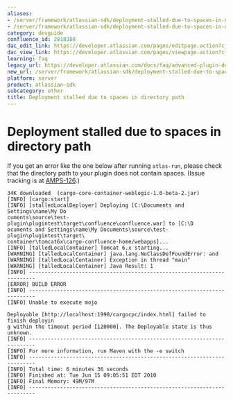 ```yaml
---
aliases:
- /server/framework/atlassian-sdk/deployment-stalled-due-to-spaces-in-directory-path-2818388.html
- /server/framework/atlassian-sdk/deployment-stalled-due-to-spaces-in-directory-path-2818388.md
category: devguide
confluence_id: 2818388
dac_edit_link: https://developer.atlassian.com/pages/editpage.action?cjm=wozere&pageId=2818388
dac_view_link: https://developer.atlassian.com/pages/viewpage.action?cjm=wozere&pageId=2818388
learning: faq
legacy_url: https://developer.atlassian.com/docs/faq/advanced-plugin-development-faq/deployment-stalled-due-to-spaces-in-directory-path
new_url: /server/framework/atlassian-sdk/deployment-stalled-due-to-spaces-in-directory-path
platform: server
product: atlassian-sdk
subcategory: other
title: Deployment stalled due to spaces in directory path
---
```

# Deployment stalled due to spaces in directory path

If you get an error like the one below after running `atlas-run`, please check that the directory path to your plugin does not contain spaces. (Issue tracking is at <a href="https://studio.atlassian.com/browse/AMPS-126" class="external-link">AMPS-126</a>.)

    34K downloaded  (cargo-core-container-weblogic-1.0-beta-2.jar)
    [INFO] [cargo:start]
    [INFO] [stalledLocalDeployer] Deploying [C:\Documents and Settings\name\My Do
    cuments\source\test-plugin\plugintest\target\confluence\confluence.war] to [C:\D
    ocuments and Settings\name\My Documents\source\test-plugin\plugintest\target\
    container\tomcat6x\cargo-confluence-home/webapps]...
    [INFO] [talledLocalContainer] Tomcat 6.x starting...
    [WARNING] [talledLocalContainer] java.lang.NoClassDefFoundError: and
    [WARNING] [talledLocalContainer] Exception in thread "main"
    [WARNING] [talledLocalContainer] Java Result: 1
    [INFO] ------------------------------------------------------------------------
    [ERROR] BUILD ERROR
    [INFO] ------------------------------------------------------------------------
    [INFO] Unable to execute mojo

    Deployable [http://localhost:1990/cargocpc/index.html] failed to finish deployin
    g within the timeout period [120000]. The Deployable state is thus unknown.
    [INFO] ------------------------------------------------------------------------
    [INFO] For more information, run Maven with the -e switch
    [INFO] ------------------------------------------------------------------------
    [INFO] Total time: 6 minutes 36 seconds
    [INFO] Finished at: Tue Jun 15 09:05:51 EDT 2010
    [INFO] Final Memory: 49M/97M
    [INFO] ------------------------------------------------------------------------















































































































































































































































































































































































































